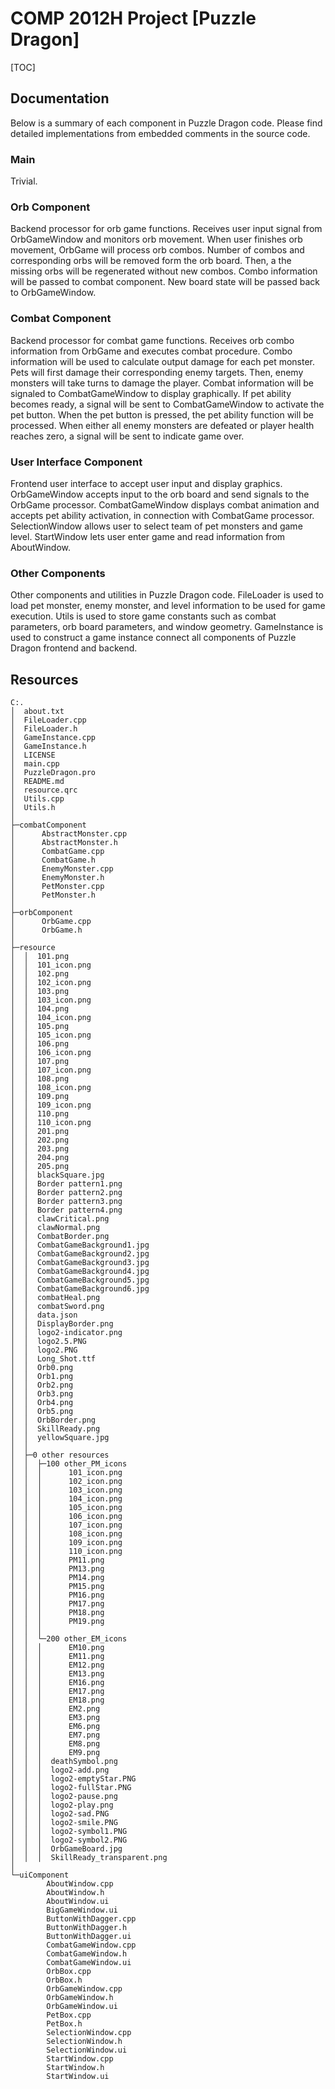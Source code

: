 # COMP 2012H Project [Puzzle Dragon]



[TOC]

## Documentation

Below is a summary of each component in Puzzle Dragon code. Please find detailed implementations from embedded comments in the source code.

### Main

Trivial.

### Orb Component

Backend processor for orb game functions. Receives user input signal from OrbGameWindow and monitors orb movement. When user finishes orb movement, OrbGame will process orb combos. Number of combos and corresponding orbs will be removed form the orb board. Then, a the missing orbs will be regenerated without new combos. Combo information will be passed to combat component. New board state will be passed back to OrbGameWindow.

### Combat Component

Backend processor for combat game functions. Receives orb combo information from OrbGame and executes combat procedure. Combo information will be used to calculate output damage for each pet monster. Pets will first damage their corresponding enemy targets. Then, enemy monsters will take turns to damage the player. Combat information will be signaled to CombatGameWindow to display graphically. If pet ability becomes ready, a signal will be sent to CombatGameWindow to activate the pet button. When the pet button is pressed, the pet ability function will be processed. When either all enemy monsters are defeated or player health reaches zero, a signal will be sent to indicate game over.

### User Interface Component

Frontend user interface to accept user input and display graphics. OrbGameWindow accepts input to the orb board and send signals to the OrbGame processor. CombatGameWindow displays combat animation and accepts pet ability activation, in connection with CombatGame processor. SelectionWindow allows user to select team of pet monsters and game level. StartWindow lets user enter game and read information from AboutWindow.

### Other Components

Other components and utilities in Puzzle Dragon code. FileLoader is used to load pet monster, enemy monster, and level information to be used for game execution. Utils is used to store game constants such as combat parameters, orb board parameters, and window geometry. GameInstance is used to construct a game instance connect all components of Puzzle Dragon frontend and backend.



## Resources

```
C:.
│  about.txt
│  FileLoader.cpp
│  FileLoader.h
│  GameInstance.cpp
│  GameInstance.h
│  LICENSE
│  main.cpp
│  PuzzleDragon.pro
│  README.md
│  resource.qrc
│  Utils.cpp
│  Utils.h
│
├─combatComponent
│      AbstractMonster.cpp
│      AbstractMonster.h
│      CombatGame.cpp
│      CombatGame.h
│      EnemyMonster.cpp
│      EnemyMonster.h
│      PetMonster.cpp
│      PetMonster.h
│
├─orbComponent
│      OrbGame.cpp
│      OrbGame.h
│
├─resource
│  │  101.png
│  │  101_icon.png
│  │  102.png
│  │  102_icon.png
│  │  103.png
│  │  103_icon.png
│  │  104.png
│  │  104_icon.png
│  │  105.png
│  │  105_icon.png
│  │  106.png
│  │  106_icon.png
│  │  107.png
│  │  107_icon.png
│  │  108.png
│  │  108_icon.png
│  │  109.png
│  │  109_icon.png
│  │  110.png
│  │  110_icon.png
│  │  201.png
│  │  202.png
│  │  203.png
│  │  204.png
│  │  205.png
│  │  blackSquare.jpg
│  │  Border pattern1.png
│  │  Border pattern2.png
│  │  Border pattern3.png
│  │  Border pattern4.png
│  │  clawCritical.png
│  │  clawNormal.png
│  │  CombatBorder.png
│  │  CombatGameBackground1.jpg
│  │  CombatGameBackground2.jpg
│  │  CombatGameBackground3.jpg
│  │  CombatGameBackground4.jpg
│  │  CombatGameBackground5.jpg
│  │  CombatGameBackground6.jpg
│  │  combatHeal.png
│  │  combatSword.png
│  │  data.json
│  │  DisplayBorder.png
│  │  logo2-indicator.png
│  │  logo2.5.PNG
│  │  logo2.PNG
│  │  Long_Shot.ttf
│  │  Orb0.png
│  │  Orb1.png
│  │  Orb2.png
│  │  Orb3.png
│  │  Orb4.png
│  │  Orb5.png
│  │  OrbBorder.png
│  │  SkillReady.png
│  │  yellowSquare.jpg
│  │
│  ├─0 other resources
│  │  ├─100 other_PM_icons
│  │  │      101_icon.png
│  │  │      102_icon.png
│  │  │      103_icon.png
│  │  │      104_icon.png
│  │  │      105_icon.png
│  │  │      106_icon.png
│  │  │      107_icon.png
│  │  │      108_icon.png
│  │  │      109_icon.png
│  │  │      110_icon.png
│  │  │      PM11.png
│  │  │      PM13.png
│  │  │      PM14.png
│  │  │      PM15.png
│  │  │      PM16.png
│  │  │      PM17.png
│  │  │      PM18.png
│  │  │      PM19.png
│  │  │
│  │  └─200 other_EM_icons
│  │  │      EM10.png
│  │  │      EM11.png
│  │  │      EM12.png
│  │  │      EM13.png
│  │  │      EM16.png
│  │  │      EM17.png
│  │  │      EM18.png
│  │  │      EM2.png
│  │  │      EM3.png
│  │  │      EM6.png
│  │  │      EM7.png
│  │  │      EM8.png
│  │  │      EM9.png
│  │  │  deathSymbol.png
│  │  │  logo2-add.png
│  │  │  logo2-emptyStar.PNG
│  │  │  logo2-fullStar.PNG
│  │  │  logo2-pause.png
│  │  │  logo2-play.png
│  │  │  logo2-sad.PNG
│  │  │  logo2-smile.PNG
│  │  │  logo2-symbol1.PNG
│  │  │  logo2-symbol2.PNG
│  │  │  OrbGameBoard.jpg
│  │  │  SkillReady_transparent.png
│
└─uiComponent
        AboutWindow.cpp
        AboutWindow.h
        AboutWindow.ui
        BigGameWindow.ui
        ButtonWithDagger.cpp
        ButtonWithDagger.h
        ButtonWithDagger.ui
        CombatGameWindow.cpp
        CombatGameWindow.h
        CombatGameWindow.ui
        OrbBox.cpp
        OrbBox.h
        OrbGameWindow.cpp
        OrbGameWindow.h
        OrbGameWindow.ui
        PetBox.cpp
        PetBox.h
        SelectionWindow.cpp
        SelectionWindow.h
        SelectionWindow.ui
        StartWindow.cpp
        StartWindow.h
        StartWindow.ui
```
